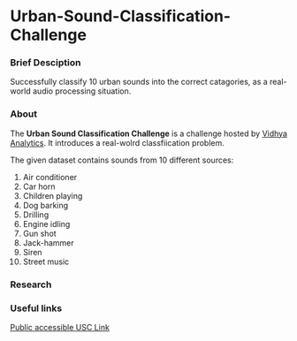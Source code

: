 # Urban-Sound-Classification-Challenge

### Brief Desciption
Successfully classify 10 urban sounds into the correct catagories, as a real-world audio processing situation.

### About
The **Urban Sound Classification Challenge** is a challenge hosted by [Vidhya Analytics](https://www.analyticsvidhya.com/). 
It introduces a real-wolrd classfiication problem. 

The given dataset contains sounds from 10 different sources:
1. Air conditioner
2. Car horn
3. Children playing
4. Dog barking
5. Drilling
6. Engine idling
7. Gun shot
8. Jack-hammer
9. Siren
10. Street music

### Research

### Useful links
[Public accessible USC Link](https://github.com/evenmn/Urban-Sound-Classification)
